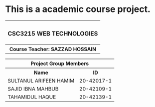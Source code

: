 # This is a academic course project.

<table>
  <tr>
    <th><h3>CSC3215	WEB TECHNOLOGIES</h3></h>
  </tr>
  
  <tr>
  <th>Course Teacher: SAZZAD HOSSAIN</th>
  </tr>
</table>

<table>
  <tr>
  	<th colspan="2">Project Group Members</th>
  </tr>
  
  <tr>
    <th>Name</th>
    <th>ID</th>
  </tr>
  
  <tr>
    <td>SULTANUL ARIFEEN HAMIM</td>
    <td>20-42017-1</td>
  </tr>
  
  <tr>
    <td>SAJID IBNA MAHBUB</td>
    <td>20-42109-1</td>
  </tr>
  
  <tr>
    <td>TAHAMIDUL HAQUE</td>
    <td>20-42139-1</td>
  </tr>
</table>
